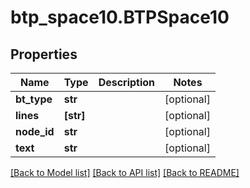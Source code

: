 # btp_space10.BTPSpace10

## Properties
Name | Type | Description | Notes
------------ | ------------- | ------------- | -------------
**bt_type** | **str** |  | [optional] 
**lines** | **[str]** |  | [optional] 
**node_id** | **str** |  | [optional] 
**text** | **str** |  | [optional] 

[[Back to Model list]](../README.md#documentation-for-models) [[Back to API list]](../README.md#documentation-for-api-endpoints) [[Back to README]](../README.md)


